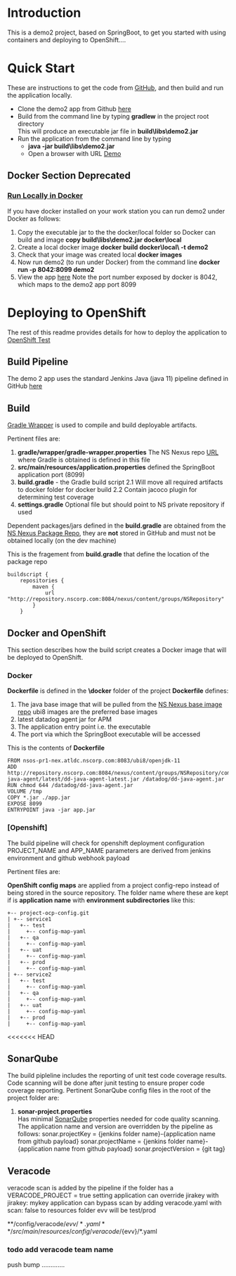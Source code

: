 # Introduction
This is a demo2 project, based on SpringBoot, to get you started with using containers and deploying to OpenShift....

# Quick Start
These are instructions to get the code from [GitHub](https://github.com/Norfolk-Southern/), and then build and run the application locally.
* Clone the demo2 app from Github [here](https://github.com/Norfolk-Southern/demo2)
* Build from the command line by typing **gradlew** in the project root directory  
    This will produce an executable jar file in __build\libs\demo2.jar__
* Run the application from the command line by typing
    - __java -jar build\libs\demo2.jar__
    - Open a browser with URL [Demo](http://localhost:8099)

## Docker Section Deprecated
### [Run Locally in Docker](#docker-local)
If you have docker installed on your work station you can run demo2 under Docker as follows:
1. Copy the executable jar to the the docker/local folder so Docker can build and image
  __copy build\libs\demo2.jar docker\local__
2. Create a local docker image 
  __docker build docker\local\ -t demo2__
3. Check that your image was created local
  __docker images__
3. Now run demo2 (to run under Docker) from the command line
  __docker run -p 8042:8099 demo2__
4. View the app [here](http://localhost:8042/) 
  Note the port number exposed by docker is 8042, which maps to the demo2 app port 8099

# Deploying to OpenShift
The rest of this readme provides details for how to deploy the application to [OpenShift Test](https://master.ocptest01.nscorp.com/)  
## Build Pipeline
The demo 2 app uses the standard Jenkins Java (java 11) pipeline defined in GitHub [here](https://github.com/Norfolk-Southern/eas-build-pipelines/tree/master/common)

## Build
[Gradle Wrapper](https://docs.gradle.org/current/userguide/gradle_wrapper.html) is used to compile and build deployable artifacts.

Pertinent files are:
1. __gradle/wrapper/gradle-wrapper.properties__ 
  The NS Nexus repo [URL](http://repository.nscorp.com:8084/nexus/content/groups/NSRepository/org/gradle/wrapper/gradle/6.5.1/) where Gradle is obtained is defined in this file
2. __src/main/resources/application.properties__ defined the SpringBoot application port (8099)
3. __build.gradle__ - the Gradle build script 
  2.1 Will move all required artifacts to docker folder for docker build
  2.2 Contain jacoco plugin for determining test coverage
4. __settings.gradle__ 
  Optional file but should point to NS private repository if used

Dependent packages/jars defined in the __build.gradle__ are obtained from the [NS Nexus Package Repo](http://repository.nscorp.com:8084/nexus/#view-repositories), they are __not__ stored in GitHub and must not be obtained locally (on the dev machine)

This is the fragement from __build.gradle__ that define the location of the package repo
```
buildscript {
	repositories {
		maven { 
			url "http://repository.nscorp.com:8084/nexus/content/groups/NSRepository"
		}
	}
```
## Docker and OpenShift
This section describes how the build script creates a Docker image that will be deployed to OpenShift.
### Docker
__Dockerfile__ is defined in the __\docker__ folder of the project
__Dockerfile__ defines:
1. The java base image that will be pulled from the [NS Nexus base image repo](http://nsos-pr1-nex.atldc.nscorp.com:8081/#browse/browse:base-images) ubi8 images are the preferred base images
2. latest datadog agent jar for APM
3. The application entry point i.e. the executable 
4. The port via which the SpringBoot executable will be accessed

This is the contents of __Dockerfile__ 
```
FROM nsos-pr1-nex.atldc.nscorp.com:8083/ubi8/openjdk-11
ADD http://repository.nscorp.com:8084/nexus/content/groups/NSRepository/com/datadoghq/dd-java-agent/latest/dd-java-agent-latest.jar /datadog/dd-java-agent.jar
RUN chmod 644 /datadog/dd-java-agent.jar
VOLUME /tmp
COPY *.jar ./app.jar
EXPOSE 8099
ENTRYPOINT java -jar app.jar
```

### [Openshift]
The build pipeline will check for openshift deployment configuration 
PROJECT_NAME and APP_NAME parameters are derived from jenkins environment and github webhook payload

Pertinent files  are:

__OpenShift config maps__ are applied from a project config-repo instead of being stored in the source repository. The folder name where these are kept if is __application name__ with __environment subdirectories__ like this:
  ```
  +-- project-ocp-config.git
  | +-- service1
  |   +-- test
  |     +-- config-map-yaml
  |   +-- qa
  |     +-- config-map-yaml
  |   +-- uat
  |     +-- config-map-yaml
  |   +-- prod
  |     +-- config-map-yaml
  | +-- service2
  |   +-- test
  |     +-- config-map-yaml
  |   +-- qa
  |     +-- config-map-yaml
  |   +-- uat
  |     +-- config-map-yaml
  |   +-- prod
  |     +-- config-map-yaml
```
<<<<<<< HEAD

## SonarQube
The build pipleline includes the reporting of unit test code coverage results. Code scanning will be done after junit testing to ensure proper code coverage reporting. Pertinent SonarQube config files in the root of the project folder are:
1. __sonar-project.properties__  
Has minimal [SonarQube](https://www.sonarqube.org/) properties needed for code quality scanning. The application name and version are overridden by the pipeline as follows:
sonar.projectKey = {jenkins folder name}-{application name from github payload}
sonar.projectName = {jenkins folder name}-{application name from github payload}
sonar.projectVersion = {git tag}

## Veracode

veracode scan is added by the pipeline if the folder has a VERACODE_PROJECT = true setting
application can override jirakey with jirakey: mykey
application can bypass scan by adding veracode.yaml with scan: false to resources folder
evv will be test/prod

**/config/veracode/${evv}/*.yaml
**/src/main/resources/config/veracode/${evv}/*.yaml

### todo add veracode team name
push bump .............
